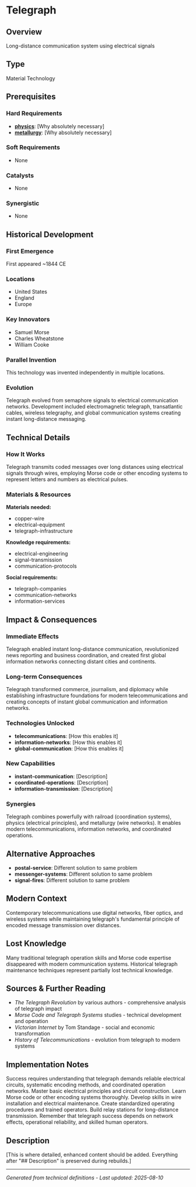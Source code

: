 # Telegraph

## Overview
Long-distance communication system using electrical signals

## Type
Material Technology

## Prerequisites

### Hard Requirements
- **[physics](../physics/README.md)**: [Why absolutely necessary]
- **[metallurgy](../metallurgy/README.md)**: [Why absolutely necessary]

### Soft Requirements
- None

### Catalysts
- None

### Synergistic
- None

## Historical Development

### First Emergence
First appeared ~1844 CE

### Locations
- United States
- England
- Europe

### Key Innovators
- Samuel Morse
- Charles Wheatstone
- William Cooke

### Parallel Invention
This technology was invented independently in multiple locations.

### Evolution
Telegraph evolved from semaphore signals to electrical communication networks. Development included electromagnetic telegraph, transatlantic cables, wireless telegraphy, and global communication systems creating instant long-distance messaging.

## Technical Details

### How It Works
Telegraph transmits coded messages over long distances using electrical signals through wires, employing Morse code or other encoding systems to represent letters and numbers as electrical pulses.

### Materials & Resources
**Materials needed:**
- copper-wire
- electrical-equipment
- telegraph-infrastructure


**Knowledge requirements:**
- electrical-engineering
- signal-transmission
- communication-protocols


**Social requirements:**
- telegraph-companies
- communication-networks
- information-services

## Impact & Consequences

### Immediate Effects
Telegraph enabled instant long-distance communication, revolutionized news reporting and business coordination, and created first global information networks connecting distant cities and continents.

### Long-term Consequences
Telegraph transformed commerce, journalism, and diplomacy while establishing infrastructure foundations for modern telecommunications and creating concepts of instant global communication and information networks.

### Technologies Unlocked
- **telecommunications**: [How this enables it]
- **information-networks**: [How this enables it]
- **global-communication**: [How this enables it]

### New Capabilities
- **instant-communication**: [Description]
- **coordinated-operations**: [Description]
- **information-transmission**: [Description]

### Synergies
Telegraph combines powerfully with railroad (coordination systems), physics (electrical principles), and metallurgy (wire networks). It enables modern telecommunications, information networks, and coordinated operations.

## Alternative Approaches
- **postal-service**: Different solution to same problem
- **messenger-systems**: Different solution to same problem
- **signal-fires**: Different solution to same problem

## Modern Context
Contemporary telecommunications use digital networks, fiber optics, and wireless systems while maintaining telegraph's fundamental principle of encoded message transmission over distances.

## Lost Knowledge
Many traditional telegraph operation skills and Morse code expertise disappeared with modern communication systems. Historical telegraph maintenance techniques represent partially lost technical knowledge.

## Sources & Further Reading
- *The Telegraph Revolution* by various authors - comprehensive analysis of telegraph impact
- *Morse Code and Telegraph Systems* studies - technical development and operation
- *Victorian Internet* by Tom Standage - social and economic transformation
- *History of Telecommunications* - evolution from telegraph to modern systems

## Implementation Notes
Success requires understanding that telegraph demands reliable electrical circuits, systematic encoding methods, and coordinated operation networks. Master basic electrical principles and circuit construction. Learn Morse code or other encoding systems thoroughly. Develop skills in wire installation and electrical maintenance. Create standardized operating procedures and trained operators. Build relay stations for long-distance transmission. Remember that telegraph success depends on network effects, operational reliability, and skilled human operators.

## Description







[This is where detailed, enhanced content should be added. Everything after "## Description" is preserved during rebuilds.]

---
*Generated from technical definitions - Last updated: 2025-08-10*

